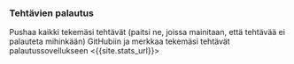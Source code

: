 ### Tehtävien palautus

Pushaa kaikki tekemäsi tehtävät (paitsi ne, joissa mainitaan, että tehtävää ei palauteta mihinkään) GitHubiin ja merkkaa tekemäsi tehtävät palautussovellukseen <{{site.stats_url}}>
